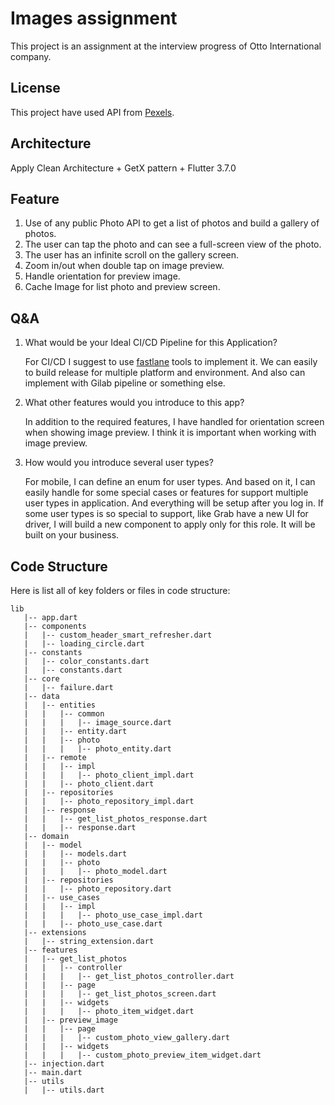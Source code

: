 
# Images assignment

This project is an assignment at the interview progress of Otto International company.

## License
This project have used API from [Pexels](https://www.pexels.com/api/documentation/#photos-overview).

## Architecture

Apply Clean Architecture + GetX pattern + Flutter 3.7.0

## Feature

1. Use of any public Photo API to get a list of photos and build a gallery of photos.
2. The user can tap the photo and can see a full-screen view of the photo.
3. The user has an infinite scroll on the gallery screen.
4. Zoom in/out when double tap on image preview.
5. Handle orientation for preview image.
6. Cache Image for list photo and preview screen.

## Q&A
1. What would be your Ideal CI/CD Pipeline for this Application?

    For CI/CD I suggest to use [fastlane](https://fastlane.tools/) tools to implement it. We can easily to build release for multiple platform and environment. And also can implement with Gilab pipeline or something else.


2. What other features would you introduce to this app?

   In addition to the required features, I have handled for orientation screen when showing image preview. I think it is important when working with image preview.

3. How would you introduce several user types?

    For mobile, I can define an enum for user types. And based on it, I can easily handle for some special cases or features for support multiple user types in application. And everything will be setup after you log in. If some user types is so special to support, like Grab have a new UI for driver, I will build a new component to apply only for this role. It will be built on your business. 

## Code Structure
Here is list all of key folders or files in code structure:
```
lib
   |-- app.dart
   |-- components
   |   |-- custom_header_smart_refresher.dart
   |   |-- loading_circle.dart
   |-- constants
   |   |-- color_constants.dart
   |   |-- constants.dart
   |-- core
   |   |-- failure.dart
   |-- data
   |   |-- entities
   |   |   |-- common
   |   |   |   |-- image_source.dart
   |   |   |-- entity.dart
   |   |   |-- photo
   |   |   |   |-- photo_entity.dart
   |   |-- remote
   |   |   |-- impl
   |   |   |   |-- photo_client_impl.dart
   |   |   |-- photo_client.dart
   |   |-- repositories
   |   |   |-- photo_repository_impl.dart
   |   |-- response
   |   |   |-- get_list_photos_response.dart
   |   |   |-- response.dart
   |-- domain
   |   |-- model
   |   |   |-- models.dart
   |   |   |-- photo
   |   |   |   |-- photo_model.dart
   |   |-- repositories
   |   |   |-- photo_repository.dart
   |   |-- use_cases
   |   |   |-- impl
   |   |   |   |-- photo_use_case_impl.dart
   |   |   |-- photo_use_case.dart
   |-- extensions
   |   |-- string_extension.dart
   |-- features
   |   |-- get_list_photos
   |   |   |-- controller
   |   |   |   |-- get_list_photos_controller.dart
   |   |   |-- page
   |   |   |   |-- get_list_photos_screen.dart
   |   |   |-- widgets
   |   |   |   |-- photo_item_widget.dart
   |   |-- preview_image
   |   |   |-- page
   |   |   |   |-- custom_photo_view_gallery.dart
   |   |   |-- widgets
   |   |   |   |-- custom_photo_preview_item_widget.dart
   |-- injection.dart
   |-- main.dart
   |-- utils
   |   |-- utils.dart
```